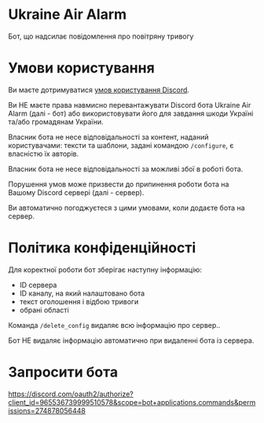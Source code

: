# Ukraine Air Alarm
Бот, що надсилає повідомлення про повітряну тривогу

# Умови користування
Ви маєте дотримуватися [умов користування Discord](https://discord.com/terms).

Ви НЕ маєте права навмисно перевантажувати Discord бота Ukraine Air Alarm (далі - бот) або використовувати його для завдання шкоди Україні та/або громадянам України.

Власник бота не несе відповідальності за контент, наданий користувачами: тексти та шаблони, задані командою `/configure`, є власністю їх авторів.

Власник бота не несе відповідальності за можливі збої в роботі бота.

Порушення умов може призвести до припинення роботи бота на Вашому Discord сервері (далі - сервер).

Ви автоматично погоджуєтеся з цими умовами, коли додаєте бота на сервер.

# Політика конфіденційності
Для коректної роботи бот зберігає наступну інформацію:
- ID сервера
- ID каналу, на який налаштовано бота
- текст оголошення і відбою тривоги
- обрані області

Команда `/delete_config` видаляє всю інформацію про сервер..

Бот НЕ видаляє інформацію автоматично при видаленні бота із сервера.

# Запросити бота
https://discord.com/oauth2/authorize?client_id=965536739999510578&scope=bot+applications.commands&permissions=274878056448
